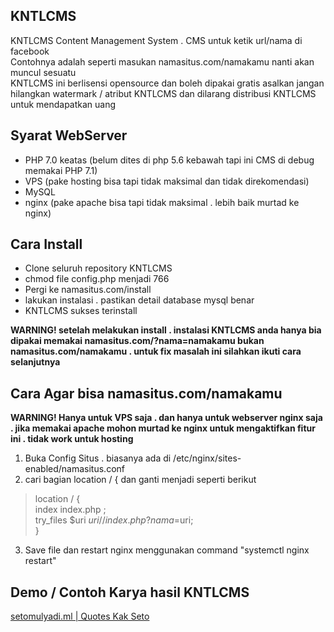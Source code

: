 ## KNTLCMS
KNTLCMS Content Management System . CMS untuk ketik url/nama di facebook<br>
Contohnya adalah seperti masukan namasitus.com/namakamu nanti akan muncul sesuatu<br>
KNTLCMS ini berlisensi opensource dan boleh dipakai gratis asalkan jangan hilangkan watermark / atribut KNTLCMS dan dilarang distribusi KNTLCMS untuk mendapatkan uang

## Syarat WebServer
* PHP 7.0 keatas (belum dites di php 5.6 kebawah tapi ini CMS di debug memakai PHP 7.1)
* VPS (pake hosting bisa tapi tidak maksimal dan tidak direkomendasi)
* MySQL
* nginx (pake apache bisa tapi tidak maksimal . lebih baik murtad ke nginx)

## Cara Install
* Clone seluruh repository KNTLCMS 
* chmod file config.php menjadi 766
* Pergi ke namasitus.com/install
* lakukan instalasi . pastikan detail database mysql benar
* KNTLCMS sukses terinstall
<b>
WARNING! setelah melakukan install . instalasi KNTLCMS anda hanya bia dipakai memakai namasitus.com/?nama=namakamu bukan namasitus.com/namakamu . untuk fix masalah ini silahkan ikuti cara selanjutnya</b>

## Cara Agar bisa namasitus.com/namakamu
<b>WARNING! Hanya untuk VPS saja . dan hanya untuk webserver nginx saja . jika memakai apache mohon murtad ke nginx untuk mengaktifkan fitur ini . tidak work untuk hosting</b><br>
1. Buka Config Situs . biasanya ada di /etc/nginx/sites-enabled/namasitus.conf<br>
2. cari bagian location / { dan ganti menjadi seperti berikut <br>

>  location / {<br>
>   index index.php ;<br>
>   try_files $uri $uri/ /index.php?nama=$uri;<br>
>  }<br>

3. Save file dan restart nginx menggunakan command "systemctl nginx restart"<br>

## Demo / Contoh Karya hasil KNTLCMS
<a href src="http://setomulyadi.ml">setomulyadi.ml | Quotes Kak Seto</a>
